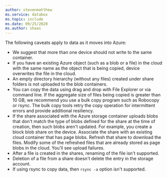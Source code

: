```yaml
---
author: stevenmatthew
ms.service: databox  
ms.topic: include
ms.date: 09/25/2020
ms.author: shaas
---
```


The following caveats apply to data as it moves into Azure:

- We suggest that more than one device should not write to the same container.
- If you have an existing Azure object (such as a blob or a file) in the cloud with the same name as the object that is being copied, device overwrites the file in the cloud.
- An empty directory hierarchy (without any files) created under share folders is not uploaded to the blob containers.
- You can copy the data using drag and drop with File Explorer or via command line. If the aggregate size of files being copied is greater than 10 GB, we recommend you use a bulk copy program such as Robocopy or rsync. The bulk copy tools retry the copy operation for intermittent errors and provide additional resiliency.
- If the share associated with the Azure storage container uploads blobs that don't match the type of blobs defined for the share at the time of creation, then such blobs aren't updated. For example, you create a block blob share on the device. Associate the share with an existing cloud container that has page blobs. Refresh that share to download the files. Modify some of the refreshed files that are already stored as page blobs in the cloud. You'll see upload failures.
- After a file is created in the shares, renaming of the file isn't supported.
- Deletion of a file from a share doesn't delete the entry in the storage account.
- If using rsync to copy data, then `rsync -a` option isn't supported.


